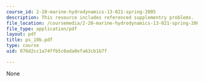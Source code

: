```yaml
---
course_id: 2-20-marine-hydrodynamics-13-021-spring-2005
description: This resource includes referenced supplementry problems.
file_location: /coursemedia/2-20-marine-hydrodynamics-13-021-spring-2005/076d2cc1a74ffb5c0ada0efa63cb1b7f_ps_10b.pdf
file_type: application/pdf
layout: pdf
title: ps_10b.pdf
type: course
uid: 076d2cc1a74ffb5c0ada0efa63cb1b7f

---
```

None